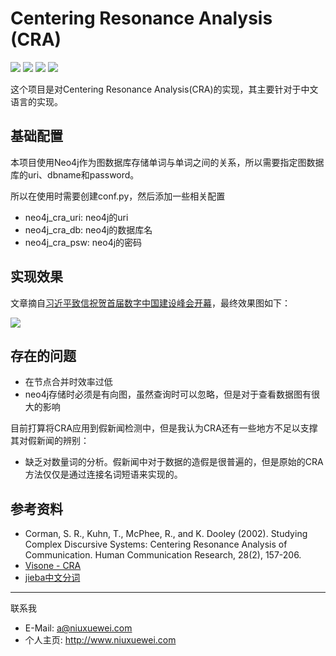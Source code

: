 # Centering Resonance Analysis (CRA)

![](https://img.shields.io/appveyor/ci/gruntjs/grunt.svg) ![](https://img.shields.io/badge/version-v0.0.1-brightgreen.svg) ![](https://img.shields.io/badge/neo4j-v3.3.5-blue.svg) ![](https://img.shields.io/badge/python-v3.6-blue.svg)

这个项目是对Centering Resonance Analysis(CRA)的实现，其主要针对于中文语言的实现。

## 基础配置

本项目使用Neo4j作为图数据库存储单词与单词之间的关系，所以需要指定图数据库的uri、dbname和password。

所以在使用时需要创建conf.py，然后添加一些相关配置

- neo4j_cra_uri: neo4j的uri
- neo4j_cra_db: neo4j的数据库名
- neo4j_cra_psw: neo4j的密码

## 实现效果

文章摘自[习近平致信祝贺首届数字中国建设峰会开幕](http://www.xinhuanet.com/2018-04/22/c_1122722221.htm)，最终效果图如下：

![](http://res.niuxuewei.com/graph.svg)

## 存在的问题

- 在节点合并时效率过低
- neo4j存储时必须是有向图，虽然查询时可以忽略，但是对于查看数据图有很大的影响

目前打算将CRA应用到假新闻检测中，但是我认为CRA还有一些地方不足以支撑其对假新闻的辨别：

- 缺乏对数量词的分析。假新闻中对于数据的造假是很普遍的，但是原始的CRA方法仅仅是通过连接名词短语来实现的。

## 参考资料

- Corman, S. R., Kuhn, T., McPhee, R., and K. Dooley (2002). Studying Complex Discursive Systems: Centering Resonance Analysis of Communication. Human Communication Research, 28(2), 157-206.
- [Visone - CRA](http://visone.info/wiki/index.php/CRA)
- [jieba中文分词](https://github.com/fxsjy/jieba)

---

联系我

- E-Mail: a@niuxuewei.com
- 个人主页: http://www.niuxuewei.com
